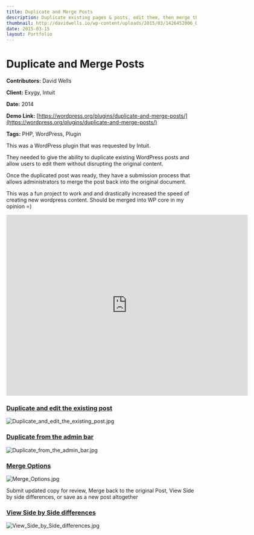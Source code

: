 ```yaml
---
title: Duplicate and Merge Posts
description: Duplicate existing pages & posts, edit them, then merge them back into the original
thumbnail: http://davidwells.io/wp-content/uploads/2015/03/1426452006_Duplicate_and_edit_the_existing_post.jpg
date: 2015-03-15
layout: Portfolio
---
```


# Duplicate and Merge Posts

**Contributors:** David Wells

**Client:** Exygy, Intuit

**Date:** 2014

**Demo Link:** [https://wordpress.org/plugins/duplicate-and-merge-posts/](https://wordpress.org/plugins/duplicate-and-merge-posts/)

**Tags:** PHP, WordPress, Plugin

This was a WordPress plugin that was requested by Intuit.

They needed to give the ability to duplicate existing WordPress posts and allow users to edit them without disrupting the original content.

Once the duplicated post was ready, they have a submission process that allows administrators to merge the post back into the original document.

This was a fun project to work and and drastically increased the speed of creating new wordpress content. Should be merged into WP core in my opinion =)

<iframe width="640" height="480" src="https://www.youtube.com/embed/5ngkWcIcpsE?feature=oembed" frameborder="0" allowfullscreen=""></iframe>

### [Duplicate and edit the existing post](id:anchor_1)

![](https://s3-us-west-2.amazonaws.com/assets.davidwells.io/work/dam-Duplicate_and_edit_the_existing_post.jpg "Duplicate_and_edit_the_existing_post.jpg")

### [Duplicate from the admin bar](id:anchor_2)

![](https://s3-us-west-2.amazonaws.com/assets.davidwells.io/work/dam-Duplicate_from_the_admin_bar.jpg "Duplicate_from_the_admin_bar.jpg")

### [Merge Options](id:anchor_3)

![](https://s3-us-west-2.amazonaws.com/assets.davidwells.io/work/dam-Merge_Options.jpg "Merge_Options.jpg")

Submit updated copy for review, Merge back to the original Post, View Side by side differences, or save as a new post altogether

### [View Side by Side differences](id:anchor_4)

![](https://s3-us-west-2.amazonaws.com/assets.davidwells.io/work/dam-View_Side_by_Side_differences.jpg "View_Side_by_Side_differences.jpg")
